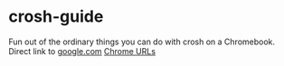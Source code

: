 # crosh-guide
Fun out of the ordinary things you can do with crosh on a Chromebook.
Direct link to [google.com](https://google.com)
[Chrome URLs](chrome://chrome-urls/)
